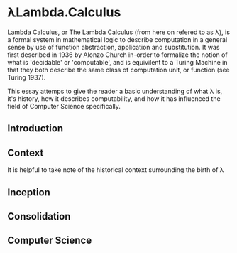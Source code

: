 # λLambda.Calculus
Lambda Calculus, or The Lambda Calculus (from here on refered to as λ), is a formal system in mathematical logic to describe computation in a general sense by use of function abstraction, application and substitution. It was first described in 1936 by Alonzo Church in-order to formalize the notion of what is 'decidable' or 'computable', and is equivilent to a Turing Machine in that they both describe the same class of computation unit, or function (see Turing 1937).

This essay attemps to give the reader a basic understanding of what λ is, it's history, how it describes computability, and how it has influenced the field of Computer Science specifically. 
## Introduction

## Context
It is helpful to take note of the historical context surrounding the birth of λ  

## Inception

## Consolidation

## Computer Science


